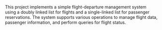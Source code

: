 This project implements a simple flight-departure management system using a doubly linked list for flights and a single-linked list for passenger reservations. The system supports various operations to manage flight data, passenger information, and perform queries for flight status.
